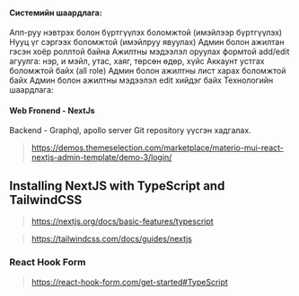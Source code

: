 #### Системийн шаардлага:

Апп-руу нэвтрэх болон бүртгүүлэх боломжтой (имэйлээр бүртгүүлэх)
Нууц үг сэргээх боломжтой (имэйлруу явуулах)
Админ болон ажилтан гэсэн хоёр роллтой байна
Ажилтны мэдээлэл оруулах формтой
add/edit
агуулга: нэр, и мэйл, утас, хаяг, төрсөн өдөр, хүйс
Аккаунт устгах боломжтой байх (all role)
Админ болон ажилтны лист харах боломжтой байх
Админ болон ажилтны мэдээлэл edit хийдэг байх
Технологийн шаардлага:

#### Web Fronend - NextJs

Backend - Graphql, apollo server
Git repository үүсгэн хадгалах.

> https://demos.themeselection.com/marketplace/materio-mui-react-nextjs-admin-template/demo-3/login/

## Installing NextJS with TypeScript and TailwindCSS

> https://nextjs.org/docs/basic-features/typescript

> https://tailwindcss.com/docs/guides/nextjs

### React Hook Form

> https://react-hook-form.com/get-started#TypeScript
